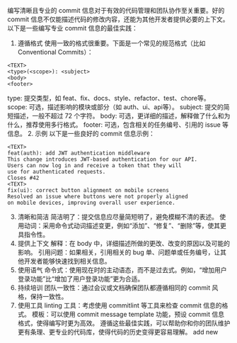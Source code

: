 
编写清晰且专业的 commit 信息对于有效的代码管理和团队协作至关重要。好的 commit 信息不仅能描述代码的修改内容，还能为其他开发者提供必要的上下文。以下是一些编写专业 commit 信息的最佳实践：

1. 遵循格式
使用一致的格式很重要。下面是一个常见的规范格式（比如 Conventional Commits）：
```
<TEXT>
<type>(<scope>): <subject>
<body>
<footer>
```

type: 提交类型，如 feat、fix、docs、style、refactor、test、chore等。
scope: 可选，描述影响的模块或部分（如 auth、ui、api等）。
subject: 提交的简短描述，一般不超过 72 个字符。
body: 可选，更详细的描述，解释做了什么和为什么，推荐使用多行格式。
footer: 可选，包含相关的任务编号、引用的 issue 等信息。
2. 示例
以下是一些良好的 commit 信息示例：
```
<TEXT>
feat(auth): add JWT authentication middleware
This change introduces JWT-based authentication for our API.
Users can now log in and receive a token that they will
use for authenticated requests.
Closes #42
<TEXT>
fix(ui): correct button alignment on mobile screens
Resolved an issue where buttons were not properly aligned
on mobile devices, improving overall user experience.
```
3. 清晰和简洁
简洁明了：提交信息应尽量简短明了，避免模糊不清的表述。
使用动词：采用命令式动词描述变更，例如“添加”、“修复”、“删除”等，使其更具指令性。
4. 提供上下文
解释：在 body 中，详细描述所做的更改、改变的原因以及可能的影响。
引用问题：如果相关，引用相关的 bug 单、问题单或任务编号，让其他开发者能够快速找到相关信息。
5. 使用语气
命令式：使用现在时的主动语态，而不是过去式。例如，“增加用户登录功能”比“增加了用户登录功能”更为合适。
6. 持续培训
团队一致性：通过会议或文档确保团队都遵循相同的 commit 风格，保持一致性。
7. 使用工具
linting 工具：考虑使用 commitlint 等工具来检查 commit 信息的格式。
模板：可以使用 commit message template 功能，预设 commit 信息格式，使得编写时更为高效。
遵循这些最佳实践，可以帮助你和你的团队维护更有条理、更专业的代码库，使得代码的历史变得更容易理解。
add new
